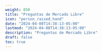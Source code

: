 ```yaml
---
weight: 850
title: "Preguntas de Mercado Libre"
icon: "person_raised_hand"
date: "2024-04-08T14:38:13-05:00"
lastmod: "2024-04-08T14:38:13-05:00"
description: "Preguntas de Mercado Libre"
draft: false
toc: true
---
```


